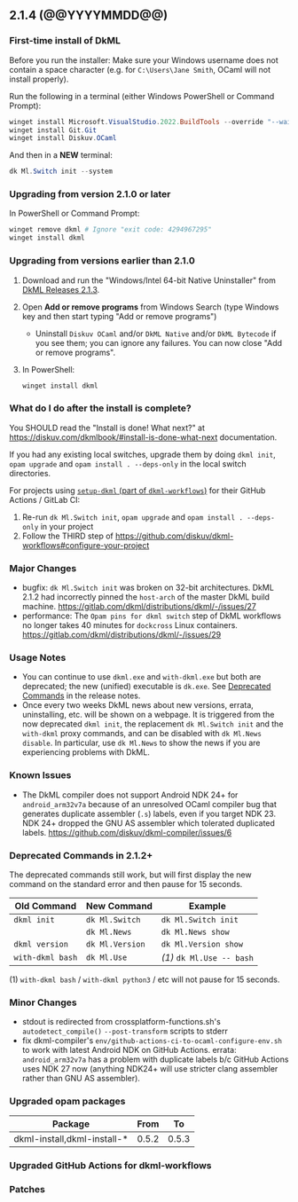 ## 2.1.4 (@@YYYYMMDD@@)

### First-time install of DkML

Before you run the installer: Make sure your Windows username does not contain a space character (e.g. for `C:\Users\Jane Smith`, OCaml will not install properly).

Run the following in a terminal (either Windows PowerShell or Command Prompt):

```powershell
winget install Microsoft.VisualStudio.2022.BuildTools --override "--wait --passive --installPath C:\VS17 --addProductLang En-us --add Microsoft.VisualStudio.Workload.VCTools --add Microsoft.VisualStudio.Component.VC.14.38.17.8.x86.x64 --includeRecommended"
winget install Git.Git
winget install Diskuv.OCaml
```

And then in a **NEW** terminal:

```powershell
dk Ml.Switch init --system
```

### Upgrading from version 2.1.0 or later

In PowerShell or Command Prompt:

```powershell
winget remove dkml # Ignore "exit code: 4294967295"
winget install dkml
```

### Upgrading from versions earlier than 2.1.0

1. Download and run the "Windows/Intel 64-bit Native Uninstaller" from [DkML Releases 2.1.3](https://gitlab.com/dkml/distributions/dkml/-/releases/2.1.3).
2. Open **Add or remove programs** from Windows Search (type Windows key and then start typing "Add or remove programs")
   * Uninstall `Diskuv OCaml` and/or `DkML Native` and/or `DkML Bytecode` if you see them; you can ignore any failures. You can now close "Add or remove programs".
3. In PowerShell:

   ```powershell
   winget install dkml
   ```

### What do I do after the install is complete?

You SHOULD read the "Install is done! What next?" at <https://diskuv.com/dkmlbook/#install-is-done-what-next> documentation.

If you had any existing local switches, upgrade them by doing `dkml init`, `opam upgrade` and `opam install . --deps-only` in the local switch directories.

For projects using [`setup-dkml` (part of  `dkml-workflows`)](https://github.com/diskuv/dkml-workflows#dkml-workflows)
for their GitHub Actions / GitLab CI:

1. Re-run `dk Ml.Switch init`, `opam upgrade` and `opam install . --deps-only` in your project
2. Follow the THIRD step of <https://github.com/diskuv/dkml-workflows#configure-your-project>

### Major Changes

* bugfix: `dk Ml.Switch init` was broken on 32-bit architectures. DkML 2.1.2 had incorrectly pinned the `host-arch` of the master DkML build machine. <https://gitlab.com/dkml/distributions/dkml/-/issues/27>
* performance: The `Opam pins for dkml switch` step of DkML workflows no longer takes 40 minutes for `dockcross` Linux containers. <https://gitlab.com/dkml/distributions/dkml/-/issues/29>

### Usage Notes

* You can continue to use `dkml.exe` and `with-dkml.exe` but both are deprecated; the new (unified) executable is `dk.exe`. See [Deprecated Commands](#deprecated-commands-in-212) in the release notes.
* Once every two weeks DkML news about new versions, errata, uninstalling, etc. will be shown on a webpage. It is triggered from the now deprecated `dkml init`, the replacement `dk Ml.Switch init` and the `with-dkml` proxy commands, and can be disabled with `dk Ml.News disable`. In particular, use `dk Ml.News` to show the news if you are experiencing problems with DkML.

### Known Issues

* The DkML compiler does not support Android NDK 24+ for `android_arm32v7a` because of an unresolved OCaml compiler bug that generates duplicate assembler (`.s`) labels, even if you target NDK 23. NDK 24+ dropped the GNU AS assembler which tolerated duplicated labels. <https://github.com/diskuv/dkml-compiler/issues/6>

### Deprecated Commands in 2.1.2+

The deprecated commands still work, but will first display the new command on the standard error and then pause for 15 seconds.

| Old Command      | New Command     | Example                   |
| ---------------- | --------------- | ------------------------- |
| `dkml init`      | `dk Ml.Switch`  | `dk Ml.Switch init`       |
|                  | `dk Ml.News`    | `dk Ml.News show`         |
| `dkml version`   | `dk Ml.Version` | `dk Ml.Version show`      |
| `with-dkml bash` | `dk Ml.Use`     | *(1)* `dk Ml.Use -- bash` |

(1)  `with-dkml bash` / `with-dkml python3` / etc will not pause for 15 seconds.

### Minor Changes

* stdout is redirected from crossplatform-functions.sh's `autodetect_compile()` `--post-transform` scripts to stderr
* fix dkml-compiler's `env/github-actions-ci-to-ocaml-configure-env.sh` to work with latest Android NDK on GitHub Actions. errata: `android_arm32v7a` has a problem with duplicate labels b/c GitHub Actions uses NDK 27 now (anything NDK24+ will use stricter clang assembler rather than GNU AS assembler).

### Upgraded opam packages

| Package                     | From  | To    |
| --------------------------- | ----- | ----- |
| dkml-install,dkml-install-* | 0.5.2 | 0.5.3 |

### Upgraded GitHub Actions for dkml-workflows

### Patches
